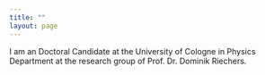 ```yaml
---
title: ""
layout: page
---
```


I am an Doctoral Candidate at the University of Cologne in Physics Department at the research group of Prof. Dr. Dominik Riechers.
